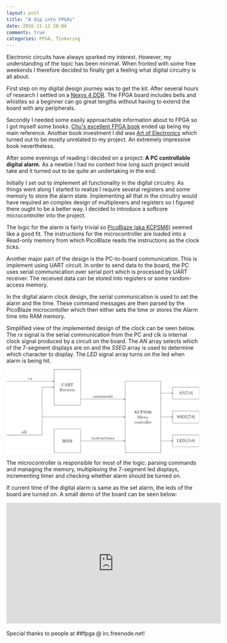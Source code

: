 ```yaml
---
layout: post
title: "A dip into FPGAs"
date: 2016-11-12 20:04
comments: true
categories: FPGA, Tinkering
---
```


Electronic circuits have always sparked my interest. However, my understanding of the topic has been minimal. When fronted with some free weekends I therefore decided to finally get a feeling what digital circuitry is all about. 

First step on my digital design journey was to get the kit. After several hours of research I settled on a [Nexys 4 DDR](https://reference.digilentinc.com/reference/programmable-logic/nexys-4-ddr/start). The FPGA board includes bells and whistles so a beginner can go great lengths without having to extend the board with any peripherals.

Secondly I needed some easily approachable information about to FPGA so I got myself some books. [Chu's excellent FPGA book](https://books.google.co.uk/books?id=mwUV7ZK9l9gC) ended up being my main reference. Another book investment I did was [Art of Electronics](https://artofelectronics.net/) which turned out to be mostly unrelated to my project. An extremely impressive book nevertheless.

After some evenings of reading I decided on a project: **A PC controllable digital alarm.** As a newbie I had no context how long such project would take and it turned out to be quite an undertaking in the end.

Initially I set out to implement all functionality in the digital circuitry. As things went along I started to realize I require several registers and some memory to store the alarm state. Implementing all that in the circuitry would have required an complex design of multiplexers and registers so I figured there ought to be a better way. I decided to introduce a softcore microcontroller into the project.

The logic for the alarm is fairly trivial so [PicoBlaze (aka KCPSM6)](https://www.xilinx.com/products/intellectual-property/picoblaze.html) seemed like a good fit. The instructions for the microcontroller are loaded into a Read-only memory from  which PicoBlaze reads the instructions as the clock ticks.

Another major part of the design is the PC-to-board communication. This is implement using UART circuit. In order to send data to the board, the PC uses serial communication over serial port which is processed by UART receiver. The received  data can be stored into registers or some random-access memory.

In the digital alarm clock design, the serial communication is used to set the alarm and the time. These command messages are then parsed by the PicoBlaze microcontoller which then either sets the time or stores the Alarm time into RAM memory.

Simplified view of the implemented design of the clock can be seen below. The _rx_ signal is the serial communication from the PC and clk is internal clock signal produced by a circuit on the board. The _AN_ array selects which of the 7-segment displays are on and the _SSEG_ array is used to determine which character to display. The _LED_ signal array turns on the led when alarm is being hit.

![blockdiagram](/assets/blockdiagram.png)

The microcontroller is responsible for most of the logic: parsing commands and managing the memory, multiplexing the 7-segment led displays, incrementing timer and checking whether alarm should be turned on. 

If current time of the digital alarm is same as the set alarm, the leds of the board are turned on. A small demo of the board can be seen below:

<iframe width="560" height="315" src="https://www.youtube.com/embed/XT1x2FgiiyY" frameborder="0" allowfullscreen></iframe>

Special thanks to people at ##fpga @ irc.freenode.net!

